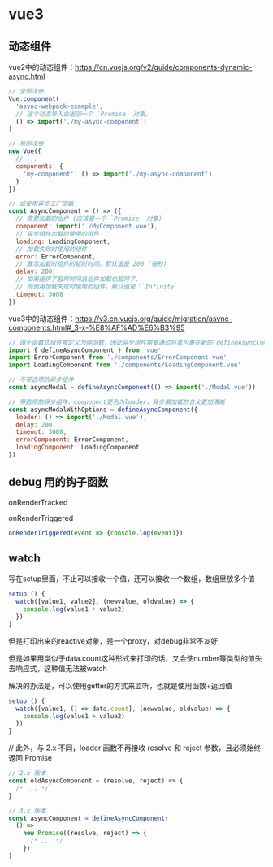 # vue3

## 动态组件

vue2中的动态组件：https://cn.vuejs.org/v2/guide/components-dynamic-async.html

```javascript
// 全局注册
Vue.component(
  'async-webpack-example',
  // 这个动态导入会返回一个 `Promise` 对象。
  () => import('./my-async-component')
)

// 局部注册
new Vue({
  // ...
  components: {
    'my-component': () => import('./my-async-component')
  }
})

// 或使用异步工厂函数
const AsyncComponent = () => ({
  // 需要加载的组件 (应该是一个 `Promise` 对象)
  component: import('./MyComponent.vue'),
  // 异步组件加载时使用的组件
  loading: LoadingComponent,
  // 加载失败时使用的组件
  error: ErrorComponent,
  // 展示加载时组件的延时时间。默认值是 200 (毫秒)
  delay: 200,
  // 如果提供了超时时间且组件加载也超时了，
  // 则使用加载失败时使用的组件。默认值是：`Infinity`
  timeout: 3000
})
```

vue3中的动态组件：https://v3.cn.vuejs.org/guide/migration/async-components.html#_3-x-%E8%AF%AD%E6%B3%95

```javascript
// 由于函数式组件被定义为纯函数，因此异步组件需要通过将其包裹在新的 defineAsyncComponent 助手方法中来显式地定义：
import { defineAsyncComponent } from 'vue'
import ErrorComponent from './components/ErrorComponent.vue'
import LoadingComponent from './components/LoadingComponent.vue'

// 不带选项的异步组件
const asyncModal = defineAsyncComponent(() => import('./Modal.vue'))

// 带选项的异步组件，component更名为loader，异步懒加载的含义更加清晰
const asyncModalWithOptions = defineAsyncComponent({
  loader: () => import('./Modal.vue'),
  delay: 200,
  timeout: 3000,
  errorComponent: ErrorComponent,
  loadingComponent: LoadingComponent
})
```

## debug 用的钩子函数

onRenderTracked

onRenderTriggered

```javascript
onRenderTriggered(event => {console.log(event)})
```

## watch

写在setup里面，不止可以接收一个值，还可以接收一个数组，数组里放多个值

```javascript
setup () {
  watch([value1, value2], (newvalue, oldvalue) => {
    console.log(value1 + value2)
  })
}
```

但是打印出来的reactive对象，是一个proxy，对debug非常不友好

但是如果用类似于data.count这种形式来打印的话，又会使number等类型的值失去响应式，这种值无法被watch

解决的办法是，可以使用getter的方式来监听，也就是使用函数+返回值

```javascript
setup () {
  watch([value1, () => data.count], (newvalue, oldvalue) => {
    console.log(value1 + value2)
  })
}
```







































// 此外，与 2.x 不同，loader 函数不再接收 resolve 和 reject 参数，且必须始终返回 Promise

```javascript
// 2.x 版本
const oldAsyncComponent = (resolve, reject) => {
  /* ... */
}

// 3.x 版本
const asyncComponent = defineAsyncComponent(
  () =>
    new Promise((resolve, reject) => {
      /* ... */
    })
)
```
